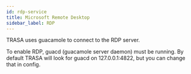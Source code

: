 ```yaml
---
id: rdp-service
title: Microsoft Remote Desktop
sidebar_label: RDP
---
```


TRASA uses guacamole to connect to the RDP server.

To enable RDP, guacd (guacamole server daemon) must be running. By default TRASA will look for guacd on 127.0.0.1:4822, but you can change that in config.

